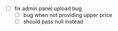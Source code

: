  - [ ] fix admin panel upload bug
	 - [ ] bug when not providing upper price
	 - [ ] should pass null instead